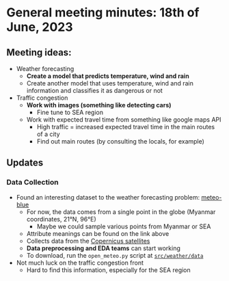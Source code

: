 # General meeting minutes: 18th of June, 2023

## Meeting ideas:
* Weather forecasting
    * **Create a model that predicts temperature, wind and rain**
    * Create another model that uses temperature, wind and rain information and classifies it as dangerous or not
* Traffic congestion
    * **Work with images (something like detecting cars)**
        * Fine tune to SEA region
    * Work with expected travel time from something like google maps API
        * High traffic = increased expected travel time in the main routes of a city
        * Find out main routes (by consulting the locals, for example)

## Updates
### Data Collection
* Found an interesting dataset to the weather forecasting problem: [meteo-blue](https://open-meteo.com/en/docs/historical-weather-api)
    * For now, the data comes from a single point in the globe (Myanmar coordinates, 21°N, 96°E)
      * Maybe we could sample various points from Myanmar or SEA
    * Attribute meanings can be found on the link above
    * Collects data from the [Copernicus satellites](https://cds.climate.copernicus.eu/cdsapp#!/dataset/reanalysis-era5-single-levels?tab=overview)
    * **Data preprocessing and EDA teams** can start working
    * To download, run the `open_meteo.py` script at [`src/weather/data`](../../src/weather/data)
* Not much luck on the traffic congestion front
    * Hard to find this information, especially for the SEA region